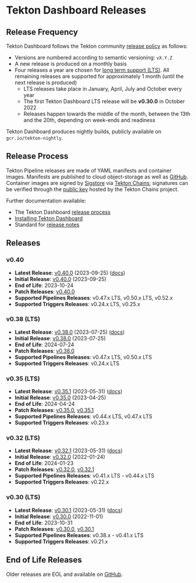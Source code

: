 # Tekton Dashboard Releases

## Release Frequency

Tekton Dashboard follows the Tekton community [release policy][release-policy]
as follows:

- Versions are numbered according to semantic versioning: `vX.Y.Z`
- A new release is produced on a monthly basis
- Four releases a year are chosen for [long term support (LTS)](https://github.com/tektoncd/community/blob/main/releases.md#support-policy).
  All remaining releases are supported for approximately 1 month (until the next
  release is produced)
    - LTS releases take place in January, April, July and October every year
    - The first Tekton Dashboard LTS release will be **v0.30.0** in October 2022
    - Releases happen towards the middle of the month, between the 13th and the
      20th, depending on week-ends and readiness

Tekton Dashboard produces nightly builds, publicly available on
`gcr.io/tekton-nightly`. 

## Release Process

Tekton Pipeline releases are made of YAML manifests and container images.
Manifests are published to cloud object-storage as well as
[GitHub][tekton-dashboard-releases]. Container images are signed by
[Sigstore][sigstore] via [Tekton Chains][tekton-chains]; signatures can be
verified through the [public key][chains-public-key] hosted by the Tekton Chains
project.

Further documentation available:

- The Tekton Dashboard [release process][release-docs]
- [Installing Tekton Dashboard][dashboard-installation]
- Standard for [release notes][release-notes-standards]

## Releases

### v0.40

- **Latest Release**: [v0.40.0][v0-40-0] (2023-09-25) ([docs][v0-40-0-docs])
- **Initial Release**: [v0.40.0][v0-40-0] (2023-09-25)
- **End of Life**: 2023-10-24
- **Patch Releases**: [v0.40.0][v0-40-0]
- **Supported Pipelines Releases**: v0.47.x LTS, v0.50.x LTS, v0.52.x
- **Supported Triggers Releases**: v0.24.x LTS, v0.25.x

### v0.38 (LTS)

- **Latest Release**: [v0.38.0][v0-38-0] (2023-07-25) ([docs][v0-38-0-docs])
- **Initial Release**: [v0.38.0][v0-38-0] (2023-07-25)
- **End of Life**: 2024-07-24
- **Patch Releases**: [v0.38.0][v0-38-0]
- **Supported Pipelines Releases**: v0.47.x LTS, v0.50.x LTS
- **Supported Triggers Releases**: v0.24.x LTS

### v0.35 (LTS)

- **Latest Release**: [v0.35.1][v0-35-1] (2023-05-31) ([docs][v0-35-1-docs])
- **Initial Release**: [v0.35.0][v0-35-0] (2023-04-25)
- **End of Life**: 2024-04-24
- **Patch Releases**: [v0.35.0][v0-35-0], [v0.35.1][v0-35-1]
- **Supported Pipelines Releases**: v0.44.x LTS, v0.47.x LTS
- **Supported Triggers Releases**: v0.23.x

### v0.32 (LTS)

- **Latest Release**: [v0.32.1][v0-32-1] (2023-05-31) ([docs][v0-32-1-docs])
- **Initial Release**: [v0.32.0][v0-32-0] (2022-01-24)
- **End of Life**: 2024-01-23
- **Patch Releases**: [v0.32.0][v0-32-0], [v0.32.1][v0-32-1]
- **Supported Pipelines Releases**: v0.41.x LTS - v0.44.x LTS
- **Supported Triggers Releases**: v0.22.x

### v0.30 (LTS)

- **Latest Release**: [v0.30.1][v0-30-1] (2023-05-31) ([docs][v0-30-1-docs])
- **Initial Release**: [v0.30.0][v0-30-0] (2022-11-01)
- **End of Life**: 2023-10-31
- **Patch Releases**: [v0.30.0][v0-30-0], [v0.30.1][v0-30-1]
- **Supported Pipelines Releases**: v0.38.x - v0.41.x LTS
- **Supported Triggers Releases**: v0.21.x

## End of Life Releases

Older releases are EOL and available on [GitHub][tekton-dashboard-releases].


[release-policy]: https://github.com/tektoncd/community/blob/main/releases.md
[sigstore]: https://sigstore.dev
[tekton-chains]: https://github.com/tektoncd/chains
[tekton-dashboard-releases]: https://github.com/tektoncd/dashboard/releases
[chains-public-key]: https://github.com/tektoncd/chains/blob/main/tekton.pub
[release-docs]: tekton
[dashboard-installation]: docs/install.md
[release-notes-standards]:
    https://github.com/tektoncd/community/blob/main/standards.md#release-notes

[v0-40-0]: https://github.com/tektoncd/dashboard/releases/tag/v0.40.0
[v0-38-0]: https://github.com/tektoncd/dashboard/releases/tag/v0.38.0
[v0-35-1]: https://github.com/tektoncd/dashboard/releases/tag/v0.35.1
[v0-35-0]: https://github.com/tektoncd/dashboard/releases/tag/v0.35.0
[v0-32-1]: https://github.com/tektoncd/dashboard/releases/tag/v0.32.1
[v0-32-0]: https://github.com/tektoncd/dashboard/releases/tag/v0.32.0
[v0-30-1]: https://github.com/tektoncd/dashboard/releases/tag/v0.30.1
[v0-30-0]: https://github.com/tektoncd/dashboard/releases/tag/v0.30.0

[v0-40-0-docs]: https://github.com/tektoncd/dashboard/tree/v0.40.0/docs#tekton-dashboard
[v0-38-0-docs]: https://github.com/tektoncd/dashboard/tree/v0.38.0/docs#tekton-dashboard
[v0-35-1-docs]: https://github.com/tektoncd/dashboard/tree/v0.35.1/docs#tekton-dashboard
[v0-35-0-docs]: https://github.com/tektoncd/dashboard/tree/v0.35.0/docs#tekton-dashboard
[v0-32-1-docs]: https://github.com/tektoncd/dashboard/tree/v0.32.1/docs#tekton-dashboard
[v0-32-0-docs]: https://github.com/tektoncd/dashboard/tree/v0.32.0/docs#tekton-dashboard
[v0-30-1-docs]: https://github.com/tektoncd/dashboard/tree/v0.30.1/docs#tekton-dashboard
[v0-30-0-docs]: https://github.com/tektoncd/dashboard/tree/v0.30.0/docs#tekton-dashboard

